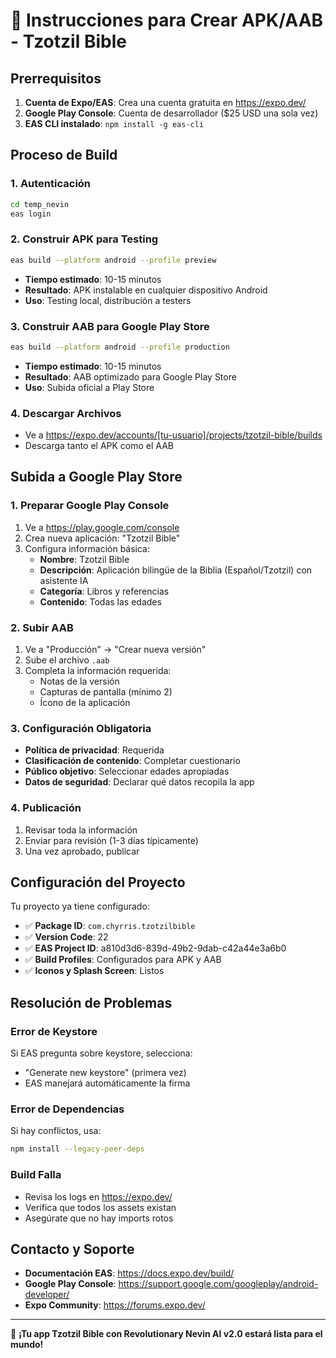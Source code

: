 # 📱 Instrucciones para Crear APK/AAB - Tzotzil Bible

## Prerrequisitos

1. **Cuenta de Expo/EAS**: Crea una cuenta gratuita en https://expo.dev/
2. **Google Play Console**: Cuenta de desarrollador ($25 USD una sola vez)
3. **EAS CLI instalado**: `npm install -g eas-cli`

## Proceso de Build

### 1. Autenticación
```bash
cd temp_nevin
eas login
```

### 2. Construir APK para Testing
```bash
eas build --platform android --profile preview
```
- **Tiempo estimado**: 10-15 minutos
- **Resultado**: APK instalable en cualquier dispositivo Android
- **Uso**: Testing local, distribución a testers

### 3. Construir AAB para Google Play Store
```bash
eas build --platform android --profile production
```
- **Tiempo estimado**: 10-15 minutos  
- **Resultado**: AAB optimizado para Google Play Store
- **Uso**: Subida oficial a Play Store

### 4. Descargar Archivos
- Ve a https://expo.dev/accounts/[tu-usuario]/projects/tzotzil-bible/builds
- Descarga tanto el APK como el AAB

## Subida a Google Play Store

### 1. Preparar Google Play Console
1. Ve a https://play.google.com/console
2. Crea nueva aplicación: "Tzotzil Bible"
3. Configura información básica:
   - **Nombre**: Tzotzil Bible
   - **Descripción**: Aplicación bilingüe de la Biblia (Español/Tzotzil) con asistente IA
   - **Categoría**: Libros y referencias
   - **Contenido**: Todas las edades

### 2. Subir AAB
1. Ve a "Producción" → "Crear nueva versión"
2. Sube el archivo `.aab`
3. Completa la información requerida:
   - Notas de la versión
   - Capturas de pantalla (mínimo 2)
   - Ícono de la aplicación

### 3. Configuración Obligatoria
- **Política de privacidad**: Requerida
- **Clasificación de contenido**: Completar cuestionario
- **Público objetivo**: Seleccionar edades apropiadas
- **Datos de seguridad**: Declarar qué datos recopila la app

### 4. Publicación
1. Revisar toda la información
2. Enviar para revisión (1-3 días típicamente)
3. Una vez aprobado, publicar

## Configuración del Proyecto

Tu proyecto ya tiene configurado:
- ✅ **Package ID**: `com.chyrris.tzotzilbible`
- ✅ **Version Code**: 22
- ✅ **EAS Project ID**: a810d3d6-839d-49b2-9dab-c42a44e3a6b0
- ✅ **Build Profiles**: Configurados para APK y AAB
- ✅ **Iconos y Splash Screen**: Listos

## Resolución de Problemas

### Error de Keystore
Si EAS pregunta sobre keystore, selecciona:
- "Generate new keystore" (primera vez)
- EAS manejará automáticamente la firma

### Error de Dependencias
Si hay conflictos, usa:
```bash
npm install --legacy-peer-deps
```

### Build Falla
- Revisa los logs en https://expo.dev/
- Verifica que todos los assets existan
- Asegúrate que no hay imports rotos

## Contacto y Soporte

- **Documentación EAS**: https://docs.expo.dev/build/
- **Google Play Console**: https://support.google.com/googleplay/android-developer/
- **Expo Community**: https://forums.expo.dev/

---

🎉 **¡Tu app Tzotzil Bible con Revolutionary Nevin AI v2.0 estará lista para el mundo!**